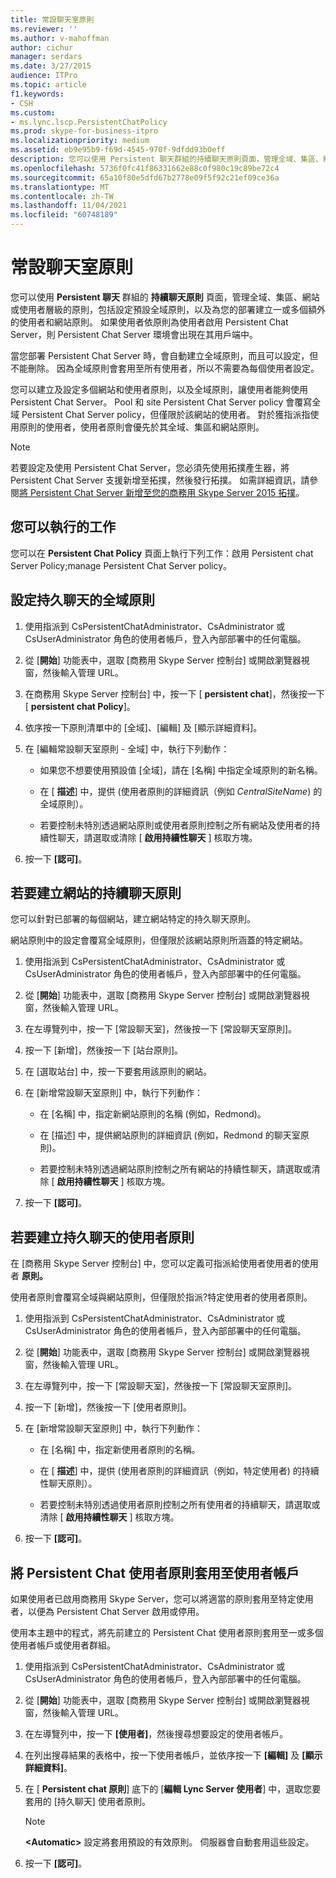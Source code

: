 ```yaml
---
title: 常設聊天室原則
ms.reviewer: ''
ms.author: v-mahoffman
author: cichur
manager: serdars
ms.date: 3/27/2015
audience: ITPro
ms.topic: article
f1.keywords:
- CSH
ms.custom:
- ms.lync.lscp.PersistentChatPolicy
ms.prod: skype-for-business-itpro
ms.localizationpriority: medium
ms.assetid: eb9e95b9-f69d-4545-970f-9dfdd93b0eff
description: 您可以使用 Persistent 聊天群組的持續聊天原則頁面，管理全域、集區、網站或使用者層級的原則，包括設定預設全域原則，以及為您的部署建立一或多個額外的使用者和網站原則。 如果使用者依原則為使用者啟用 Persistent Chat Server，則 Persistent Chat Server 環境會出現在其用戶端中。
ms.openlocfilehash: 5736f0fc41f86331662e88c0f980c19c89be72c4
ms.sourcegitcommit: 65a10f80e5dfd67b2778e09f5f92c21ef09ce36a
ms.translationtype: MT
ms.contentlocale: zh-TW
ms.lasthandoff: 11/04/2021
ms.locfileid: "60748189"
---
```

# <a name="persistent-chat-policy"></a>常設聊天室原則
 
您可以使用 **Persistent 聊天** 群組的 **持續聊天原則** 頁面，管理全域、集區、網站或使用者層級的原則，包括設定預設全域原則，以及為您的部署建立一或多個額外的使用者和網站原則。 如果使用者依原則為使用者啟用 Persistent Chat Server，則 Persistent Chat Server 環境會出現在其用戶端中。
  
當您部署 Persistent Chat Server 時，會自動建立全域原則，而且可以設定，但不能刪除。 因為全域原則會套用至所有使用者，所以不需要為每個使用者設定。
  
您可以建立及設定多個網站和使用者原則，以及全域原則，讓使用者能夠使用 Persistent Chat Server。 Pool 和 site Persistent Chat Server policy 會覆寫全域 Persistent Chat Server policy，但僅限於該網站的使用者。 對於獲指派指使用原則的使用者，使用者原則會優先於其全域、集區和網站原則。
  
> [!NOTE]
> 若要設定及使用 Persistent Chat Server，您必須先使用拓撲產生器，將 Persistent Chat Server 支援新增至拓撲，然後發行拓撲。 如需詳細資訊，請參閱[將 Persistent Chat Server 新增至您的商務用 Skype Server 2015 拓撲](../../deploy/deploy-persistent-chat-server/add-persistent-chat-server.md)。 
  
## <a name="tasks-that-you-can-perform"></a>您可以執行的工作

您可以在 **Persistent Chat Policy** 頁面上執行下列工作：啟用 Persistent chat Server Policy;manage Persistent Chat Server policy。
  
## <a name="to-configure-the-global-policy-for-persistent-chat"></a>設定持久聊天的全域原則

1. 使用指派到 CsPersistentChatAdministrator、CsAdministrator 或 CsUserAdministrator 角色的使用者帳戶，登入內部部署中的任何電腦。
    
2. 從 [**開始**] 功能表中，選取 [商務用 Skype Server 控制台] 或開啟瀏覽器視窗，然後輸入管理 URL。
    
3. 在商務用 Skype Server 控制台] 中，按一下 [ **persistent chat**]，然後按一下 [ **persistent chat Policy**]。
    
4. 依序按一下原則清單中的 [全域]、[編輯] 及 [顯示詳細資料]。
    
5. 在 [編輯常設聊天室原則 - 全域] 中，執行下列動作：
    
   - 如果您不想要使用預設值 [全域]，請在 [名稱] 中指定全域原則的新名稱。
    
   - 在 [ **描述**] 中，提供 (使用者原則的詳細資訊（例如  _CentralSiteName_) 的全域原則）。
    
   - 若要控制未特別透過網站原則或使用者原則控制之所有網站及使用者的持續性聊天，請選取或清除 [ **啟用持續性聊天** ] 核取方塊。
    
6. 按一下 **[認可]**。
    
## <a name="to-create-a-persistent-chat-policy-for-a-site"></a>若要建立網站的持續聊天原則

您可以針對已部署的每個網站，建立網站特定的持久聊天原則。
  
網站原則中的設定會覆寫全域原則，但僅限於該網站原則所涵蓋的特定網站。
  
1. 使用指派到 CsPersistentChatAdministrator、CsAdministrator 或 CsUserAdministrator 角色的使用者帳戶，登入內部部署中的任何電腦。
    
2. 從 [**開始**] 功能表中，選取 [商務用 Skype Server 控制台] 或開啟瀏覽器視窗，然後輸入管理 URL。
    
3. 在左導覽列中，按一下 [常設聊天室]，然後按一下 [常設聊天室原則]。
    
4. 按一下 [新增]，然後按一下 [站台原則]。
    
5. 在 [選取站台] 中，按一下要套用該原則的網站。
    
6. 在 [新增常設聊天室原則] 中，執行下列動作：
    
   - 在 [名稱] 中，指定新網站原則的名稱 (例如，Redmond)。
    
   - 在 [描述] 中，提供網站原則的詳細資訊 (例如，Redmond 的聊天室原則)。
    
   - 若要控制未特別透過網站原則控制之所有網站的持續性聊天，請選取或清除 [ **啟用持續性聊天** ] 核取方塊。
    
7. 按一下 **[認可]**。
    
## <a name="to-create-a-user-policy-for-persistent-chat"></a>若要建立持久聊天的使用者原則

在 [商務用 Skype Server 控制台] 中，您可以定義可指派給使用者使用者的使用者 **原則。**
  
使用者原則會覆寫全域與網站原則，但僅限於指派?特定使用者的使用者原則。
  
1. 使用指派到 CsPersistentChatAdministrator、CsAdministrator 或 CsUserAdministrator 角色的使用者帳戶，登入內部部署中的任何電腦。
    
2. 從 [**開始**] 功能表中，選取 [商務用 Skype Server 控制台] 或開啟瀏覽器視窗，然後輸入管理 URL。
    
3. 在左導覽列中，按一下 [常設聊天室]，然後按一下 [常設聊天室原則]。
    
4. 按一下 [新增]，然後按一下 [使用者原則]。
    
5. 在 [新增常設聊天室原則] 中，執行下列動作：
    
   - 在 [名稱] 中，指定新使用者原則的名稱。
    
   - 在 [ **描述**] 中，提供 (使用者原則的詳細資訊（例如，特定使用者) 的持續性聊天原則）。
    
   - 若要控制未特別透過使用者原則控制之所有使用者的持續聊天，請選取或清除 [ **啟用持續性聊天** ] 核取方塊。
    
6. 按一下 **[認可]**。
    
## <a name="to-apply-a-persistent-chat-user-policy-to-a-user-account"></a>將 Persistent Chat 使用者原則套用至使用者帳戶

如果使用者已啟用商務用 Skype Server，您可以將適當的原則套用至特定使用者，以便為 Persistent Chat Server 啟用或停用。
  
使用本主題中的程式，將先前建立的 Persistent Chat 使用者原則套用至一或多個使用者帳戶或使用者群組。
  
1. 使用指派到 CsPersistentChatAdministrator、CsAdministrator 或 CsUserAdministrator 角色的使用者帳戶，登入內部部署中的任何電腦。
    
2. 從 [**開始**] 功能表中，選取 [商務用 Skype Server 控制台] 或開啟瀏覽器視窗，然後輸入管理 URL。
    
3. 在左導覽列中，按一下 **[使用者]**，然後搜尋想要設定的使用者帳戶。
    
4. 在列出搜尋結果的表格中，按一下使用者帳戶，並依序按一下 **[編輯]** 及 **[顯示詳細資料]**。
    
5. 在 [ **Persistent chat 原則**] 底下的 [**編輯 Lync Server 使用者**] 中，選取您要套用的 [持久聊天] 使用者原則。
    
    > [!NOTE]
    > **\<Automatic\>** 設定將套用預設的有效原則。 伺服器會自動套用這些設定。
  
6. 按一下 **[認可]**。
    

